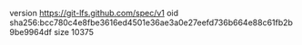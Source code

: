 version https://git-lfs.github.com/spec/v1
oid sha256:bcc780c4e8fbe3616ed4501e36ae3a0e27eefd736b664e88c61fb2b9be9964df
size 10375
